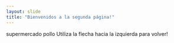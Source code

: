 ```yaml
---
layout: slide
title: "Bienvenidos a la segunda página!"
---
```

supermercado pollo
Utiliza la flecha hacia la izquierda para volver!

